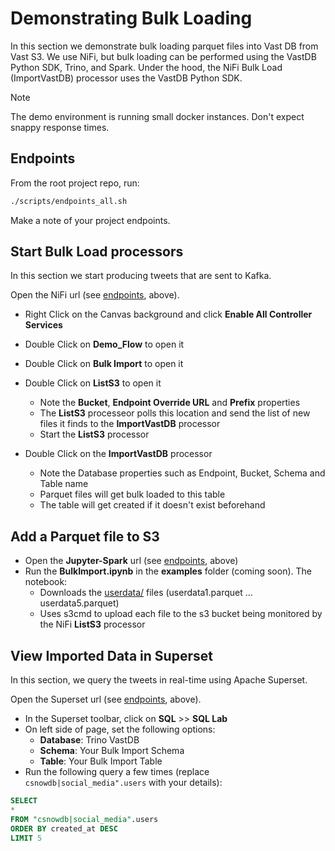 # Demonstrating Bulk Loading

In this section we demonstrate bulk loading parquet files into Vast DB from Vast S3.  We use NiFi, but bulk loading can be performed using the VastDB Python SDK, Trino, and Spark.  Under the hood, the NiFi Bulk Load (ImportVastDB) processor uses the VastDB Python SDK.

> [!NOTE]
> The demo environment is running small docker instances.  Don't expect snappy response times.

## Endpoints

From the root project repo, run:

```bash
./scripts/endpoints_all.sh
```

Make a note of your project endpoints.

## Start Bulk Load processors

In this section we start producing tweets that are sent to Kafka.

Open the NiFi url (see [endpoints](#endpoints), above).

- Right Click on the Canvas background and click **Enable All Controller Services**
- Double Click on **Demo_Flow** to open it
- Double Click on **Bulk Import** to open it
- Double Click on **ListS3** to open it
  - Note the **Bucket**, **Endpoint Override URL** and **Prefix** properties
  - The **ListS3** processeor polls this location and send the list of new files it finds to the **ImportVastDB** processor
  - Start the **ListS3** processor

 - Double Click on the **ImportVastDB** processor
   - Note the Database properties such as Endpoint, Bucket, Schema and Table name
   - Parquet files will get bulk loaded to this table
   - The table will get created if it doesn't exist beforehand
  
## Add a Parquet file to S3

- Open the **Jupyter-Spark** url (see [endpoints](#endpoints), above)
- Run the **BulkImport.ipynb** in the **examples** folder (coming soon).  The notebook:
   - Downloads the [userdata/](./assets/userdata/) files (userdata1.parquet ... userdata5.parquet)
   - Uses s3cmd to upload each file to the s3 bucket being monitored by the NiFi **ListS3** processor
 
## View Imported Data in Superset

In  this section, we query the tweets in real-time using Apache Superset.

Open the Superset url (see [endpoints](#endpoints), above).

- In the Superset toolbar, click on **SQL** >> **SQL Lab**
- On left side of page, set the following options:
  - **Database**: Trino VastDB
  - **Schema**: Your Bulk Import Schema
  - **Table**: Your Bulk Import Table
- Run the following query a few times (replace `csnowdb|social_media".users` with your details):

```sql
SELECT
*
FROM "csnowdb|social_media".users
ORDER BY created_at DESC
LIMIT 5
```
